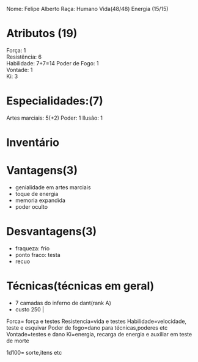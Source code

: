 Nome: Felipe Alberto
Raça: Humano
Vida(48/48)
Energia (15/15)

# Atributos (19)
Força: 1  
Resistência: 6   
Habilidade: 7+7=14
Poder de Fogo: 1     
Vontade: 1  
Ki: 3

# Especialidades:(7)
Artes marciais: 5(+2)
Poder: 1
Ilusão: 1

# Inventário  

# Vantagens(3) 
- genialidade em artes marciais
- toque de energia
- memoria expandida
- poder oculto
# Desvantagens(3) 
- fraqueza: frio
- ponto fraco: testa
- recuo


# Técnicas(técnicas em geral)
- 7 camadas do inferno de dant(rank A)
 - custo 250 | 

Forca= força e testes
Resistencia=vida e testes
Habilidade=velocidade, teste e esquivar
Poder de fogo=dano para técnicas,poderes etc 
Vontade=testes e dano
Ki=energia, recarga de energia e auxiliar em teste de morte

1d100= sorte,itens etc